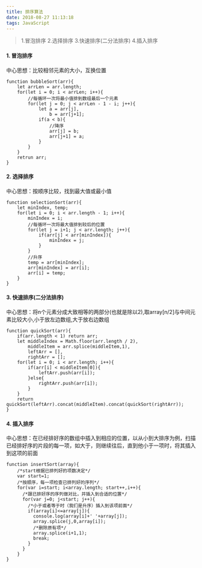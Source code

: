 ```yaml
---
title: 排序算法
date: 2018-08-27 11:13:18
tags: JavaScript
---
```


> 1.冒泡排序
  2.选择排序
  3.快速排序(二分法排序)
  4.插入排序

#### 1. 冒泡排序
中心思想：比较相邻元素的大小，互换位置
```
function bubbleSort(arr){
	let arrLen = arr.length;
	for(let i = 0; i < arrLen; i++){
		//每循环一次将最小值排到数组最后一个元素
		for(let j = 0; j < arrLen - 1 - i; j++){
			let a = arr[j],
				b = arr[j+1];
			if(a < b){	
				//降序
				arr[j] = b;
				arr[j+1] = a;
			}
		}
	}
	retrun arr;
}
```

#### 2. 选择排序
中心思想：按顺序比较，找到最大值或最小值
```
function selectionSort(arr){
	let minIndex, temp;
	for(let i = 0; i < arr.length - 1; i++){
		minIndex = i;
		//每循环一次将最大值排到较后的位置
		for(let j = i+1; j < arr.length; j++){
			if(arr[j] < arr[minIndex]){
				minIndex = j;
			}
		}
		//升序
		temp = arr[minIndex];
		arr[minIndex] = arr[i];
		arr[i] = temp;
	}
}
```

#### 3. 快速排序(二分法排序)
中心思想：将n个元素分成大致相等的两部分(也就是除以2),取array[n/2]与中间元素比较大小,小于放左边数组,大于放右边数组
```
function quickSort(arr){
	if(arr.length < 1) return arr;
	let middleIndex = Math.floor(arr.length / 2),
		middleItem = arr.splice(middleItem,1),
		leftArr = [],
		rightArr = [];
	for(let i = 0; i < arr.length; i++){
		if(arr[i] < middleItem[0]){
			leftArr.push(arr[i]);
		}else{
			rightArr.push(arr[i]);
		}
	}
	return quickSort(leftArr).concat(middleItem).concat(quickSort(rightArr));
}
```
#### 4. 插入排序
中心思想：在已经排好序的数组中插入到相应的位置，以从小到大排序为例，扫描已经排好序的片段的每一项，如大于，则继续往后，直到他小于一项时，将其插入到这项的前面
```
function insertSort(array){
    /*start根据已排列好的项数决定*/
    var start=1;
    /*按顺序，每一项检查已排列好的序列*/
    for(var i=start; i<array.length; start++,i++){
      /*跟已排好序的序列做对比，并插入到合适的位置*/
      for(var j=0; j<start; j++){
        /*小于或者等于时（我们是升序）插入到该项前面*/
        if(array[i]<=array[j]){
          console.log(array[i]+' '+array[j]);
          array.splice(j,0,array[i]);
          /*删除原有项*/
          array.splice(i+1,1);
          break;
        }
      }
    }
}
```
